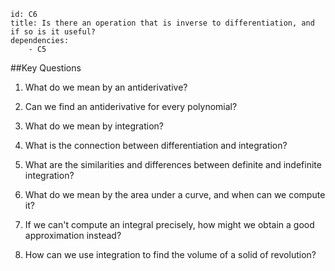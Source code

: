 ````
id: C6
title: Is there an operation that is inverse to differentiation, and if so is it useful?
dependencies: 
    - C5
````
##Key Questions

1. What do we mean by an antiderivative?

1. Can we find an antiderivative for every polynomial?

1. What do we mean by integration?

1. What is the connection between differentiation and integration?

1. What are the similarities and differences between definite and indefinite integration?

1. What do we mean by the area under a curve, and when can we compute it?

1. If we can't compute an integral precisely, how might we obtain a good approximation instead?

1. How can we use integration to find the volume of a solid of revolution?